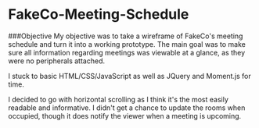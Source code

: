 # FakeCo-Meeting-Schedule

###Objective
My objective was to take a wireframe of FakeCo's meeting schedule and turn it into a working prototype. The main goal was to make sure all information regarding meetings was viewable at a glance, as they were no peripherals attached.

I stuck to basic HTML/CSS/JavaScript as well as JQuery and Moment.js for time.

I decided to go with horizontal scrolling as I think it's the most easily readable and informative. I didn't get a chance to update the rooms when occupied, though it does notify the viewer when a meeting is upcoming. 

